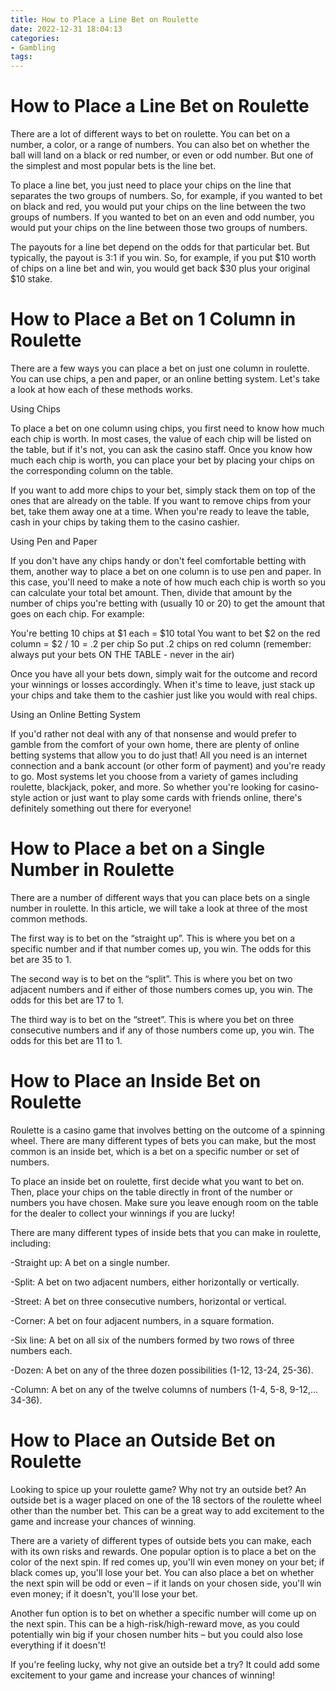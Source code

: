 ```yaml
---
title: How to Place a Line Bet on Roulette
date: 2022-12-31 18:04:13
categories:
- Gambling
tags:
---
```



#  How to Place a Line Bet on Roulette

There are a lot of different ways to bet on roulette. You can bet on a number, a color, or a range of numbers. You can also bet on whether the ball will land on a black or red number, or even or odd number. But one of the simplest and most popular bets is the line bet.

To place a line bet, you just need to place your chips on the line that separates the two groups of numbers. So, for example, if you wanted to bet on black and red, you would put your chips on the line between the two groups of numbers. If you wanted to bet on an even and odd number, you would put your chips on the line between those two groups of numbers.

The payouts for a line bet depend on the odds for that particular bet. But typically, the payout is 3:1 if you win. So, for example, if you put $10 worth of chips on a line bet and win, you would get back $30 plus your original $10 stake.

#  How to Place a Bet on 1 Column in Roulette

There are a few ways you can place a bet on just one column in roulette. You can use chips, a pen and paper, or an online betting system. Let's take a look at how each of these methods works.

Using Chips

To place a bet on one column using chips, you first need to know how much each chip is worth. In most cases, the value of each chip will be listed on the table, but if it's not, you can ask the casino staff. Once you know how much each chip is worth, you can place your bet by placing your chips on the corresponding column on the table.

If you want to add more chips to your bet, simply stack them on top of the ones that are already on the table. If you want to remove chips from your bet, take them away one at a time. When you're ready to leave the table, cash in your chips by taking them to the casino cashier.

Using Pen and Paper

If you don't have any chips handy or don't feel comfortable betting with them, another way to place a bet on one column is to use pen and paper. In this case, you'll need to make a note of how much each chip is worth so you can calculate your total bet amount. Then, divide that amount by the number of chips you're betting with (usually 10 or 20) to get the amount that goes on each chip. For example:

You're betting 10 chips at $1 each = $10 total You want to bet $2 on the red column = $2 / 10 = .2 per chip So put .2 chips on red column (remember: always put your bets ON THE TABLE - never in the air)




Once you have all your bets down, simply wait for the outcome and record your winnings or losses accordingly. When it's time to leave, just stack up your chips and take them to the cashier just like you would with real chips.

Using an Online Betting System

If you'd rather not deal with any of that nonsense and would prefer to gamble from the comfort of your own home, there are plenty of online betting systems that allow you to do just that! All you need is an internet connection and a bank account (or other form of payment) and you're ready to go. Most systems let you choose from a variety of games including roulette, blackjack, poker, and more. So whether you're looking for casino-style action or just want to play some cards with friends online, there's definitely something out there for everyone!

#  How to Place a bet on a Single Number in Roulette

There are a number of different ways that you can place bets on a single number in roulette. In this article, we will take a look at three of the most common methods.

The first way is to bet on the “straight up”. This is where you bet on a specific number and if that number comes up, you win. The odds for this bet are 35 to 1.

The second way is to bet on the “split”. This is where you bet on two adjacent numbers and if either of those numbers comes up, you win. The odds for this bet are 17 to 1.

The third way is to bet on the “street”. This is where you bet on three consecutive numbers and if any of those numbers come up, you win. The odds for this bet are 11 to 1.

#  How to Place an Inside Bet on Roulette

Roulette is a casino game that involves betting on the outcome of a spinning wheel. There are many different types of bets you can make, but the most common is an inside bet, which is a bet on a specific number or set of numbers.

To place an inside bet on roulette, first decide what you want to bet on. Then, place your chips on the table directly in front of the number or numbers you have chosen. Make sure you leave enough room on the table for the dealer to collect your winnings if you are lucky!

There are many different types of inside bets that you can make in roulette, including:

-Straight up: A bet on a single number.

-Split: A bet on two adjacent numbers, either horizontally or vertically.

-Street: A bet on three consecutive numbers, horizontal or vertical.

-Corner: A bet on four adjacent numbers, in a square formation.

-Six line: A bet on all six of the numbers formed by two rows of three numbers each.

-Dozen: A bet on any of the three dozen possibilities (1-12, 13-24, 25-36).

-Column: A bet on any of the twelve columns of numbers (1-4, 5-8, 9-12,... 34-36).

#  How to Place an Outside Bet on Roulette

Looking to spice up your roulette game? Why not try an outside bet? An outside bet is a wager placed on one of the 18 sectors of the roulette wheel other than the number bet. This can be a great way to add excitement to the game and increase your chances of winning.

There are a variety of different types of outside bets you can make, each with its own risks and rewards. One popular option is to place a bet on the color of the next spin. If red comes up, you'll win even money on your bet; if black comes up, you'll lose your bet. You can also place a bet on whether the next spin will be odd or even – if it lands on your chosen side, you'll win even money; if it doesn't, you'll lose your bet.

Another fun option is to bet on whether a specific number will come up on the next spin. This can be a high-risk/high-reward move, as you could potentially win big if your chosen number hits – but you could also lose everything if it doesn't!

If you're feeling lucky, why not give an outside bet a try? It could add some excitement to your game and increase your chances of winning!